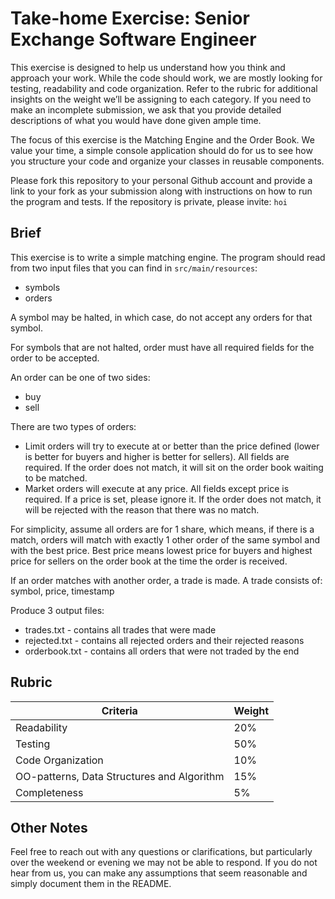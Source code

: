 # Take-home Exercise: Senior Exchange Software Engineer

This exercise is designed to help us understand how you think and approach your work. While the code should work, we are mostly looking for testing, readability and code organization. Refer to the rubric for additional insights on the weight we’ll be assigning to each category. If you need to make an incomplete submission, we ask that you provide detailed descriptions of what you would have done given ample time.

The focus of this exercise is the Matching Engine and the Order Book. We value your time, a simple console application should do for us to see how you structure your code and organize your classes in reusable components.

Please fork this repository to your personal Github account and provide a link to your fork as your submission along with instructions on how to run the program and tests. If the repository is private, please invite:  `hoi`

## Brief
This exercise is to write a simple matching engine. The program should read from two input files that you can find in `src/main/resources`:
- symbols
- orders

A symbol may be halted, in which case, do not accept any orders for that symbol.

For symbols that are not halted, order must have all required fields for the order to be accepted.

An order can be one of two sides:  
- buy
- sell

There are two types of orders:
- Limit orders will try to execute at or better than the price defined (lower is better for buyers and higher is better for sellers). All fields are required. If the order does not match, it will sit on the order book waiting to be matched.
- Market orders will execute at any price. All fields except price is required. If a price is set, please ignore it. If the order does not match, it will be rejected with the reason that there was no match.

For simplicity, assume all orders are for 1 share, which means, if there is a match, orders will match with exactly 1 other order of the same symbol and with the best price. Best price means lowest price for buyers and highest price for sellers on the order book at the time the order is received.

If an order matches with another order, a trade is made. A trade consists of: symbol, price, timestamp

Produce 3 output files:
- trades.txt - contains all trades that were made
- rejected.txt - contains all rejected orders and their rejected reasons
- orderbook.txt - contains all orders that were not traded by the end

## Rubric
Criteria | Weight
---------|--------
Readability | 20%
Testing | 50%
Code Organization | 10%
OO-patterns, Data Structures and Algorithm | 15%
Completeness | 5%

## Other Notes
Feel free to reach out with any questions or clarifications, but particularly over the weekend or evening we may not be able to respond. If you do not hear from us, you can make any assumptions that seem reasonable and simply document them in the README.

